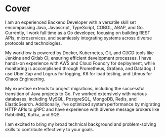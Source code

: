 # Cover

I am an experienced Backend Developer with a versatile skill set encompassing Java, Javascript, TypeScript, COBOL, ABAP, and Go. Currently, I work full time as a Go developer, focusing on building REST APIs, microservices, and seamlessly integrating systems across diverse protocols and technologies.

My workflow is powered by Docker, Kubernetes, Git, and CI/CD tools like Jenkins and Gitlab CI, ensuring efficient development processes. I have hands-on experience with AWS and Cloud Foundry for deployment, while monitoring is accomplished through Prometheus, Grafana, and Datadog. I use Uber Zap and Logrus for logging, K6 for load testing, and Litmus for Chaos Engineering.

My expertise extends to project migrations, including the successful transition of Java projects to Go. I've worked extensively with various databases, including MySQL, PostgreSQL, MongoDB, Redis, and ElasticSearch. Additionally, I've optimized system performance by migrating HTTP APIs to gRPC and have experience with diverse message brokers like RabbitMQ, Kafka, and SQS.

I am excited to bring my broad technical background and problem-solving skills to contribute effectively to your goals.
